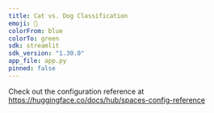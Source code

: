 ```yaml
---
title: Cat vs. Dog Classification
emoji: 🐾
colorFrom: blue
colorTo: green
sdk: streamlit
sdk_version: "1.30.0"
app_file: app.py
pinned: false
---
```


Check out the configuration reference at https://huggingface.co/docs/hub/spaces-config-reference